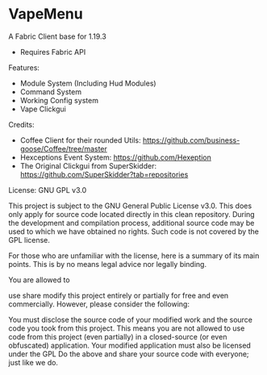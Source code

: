 # VapeMenu
A Fabric Client base for 1.19.3
- Requires Fabric API

Features:
  - Module System (Including Hud Modules)
  - Command System
  - Working Config system
  - Vape Clickgui

Credits:
  - Coffee Client for their rounded Utils: https://github.com/business-goose/Coffee/tree/master
  - Hexceptions Event System: https://github.com/Hexeption
  - The Original Clickgui from SuperSkidder: https://github.com/SuperSkidder?tab=repositories


License: GNU GPL v3.0

This project is subject to the GNU General Public License v3.0. This does only apply for source code located directly in this clean repository. During the development and compilation process, additional source code may be used to which we have obtained no rights. Such code is not covered by the GPL license.

For those who are unfamiliar with the license, here is a summary of its main points. This is by no means legal advice nor legally binding.

You are allowed to

use share modify this project entirely or partially for free and even commercially. However, please consider the following:

You must disclose the source code of your modified work and the source code you took from this project. This means you are not allowed to use code from this project (even partially) in a closed-source (or even obfuscated) application. Your modified application must also be licensed under the GPL Do the above and share your source code with everyone; just like we do.
